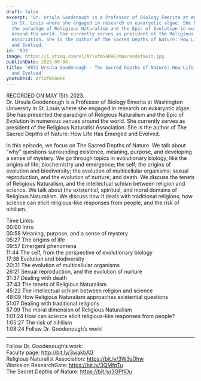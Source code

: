 ```yaml
---
draft: false
excerpt: 'Dr. Ursula Goodenough is a Professor of Biology Emerita at Washington University
  in St. Louis where she engaged in research on eukaryotic algae. She has presented
  the paradigm of Religious Naturalism and the Epic of Evolution in numerous venues
  around the world. She currently serves as president of the Religious Naturalist
  Association. She is the author of The Sacred Depths of Nature: How Life Has Emerged
  and Evolved.'
id: '832'
image: https://i.ytimg.com/vi/AYlofmSoHHE/maxresdefault.jpg
publishDate: 2023-09-08
title: '#832 Ursula Goodenough - The Sacred Depths of Nature: How Life Has Emerged
  and Evolved'
youtubeid: AYlofmSoHHE
---
```

<div class="timelinks">

RECORDED ON MAY 15th 2023.  
Dr. Ursula Goodenough is a Professor of Biology Emerita at Washington University in St. Louis where she engaged in research on eukaryotic algae. She has presented the paradigm of Religious Naturalism and the Epic of Evolution in numerous venues around the world. She currently serves as president of the Religious Naturalist Association. She is the author of The Sacred Depths of Nature: How Life Has Emerged and Evolved.

In this episode, we focus on The Sacred Depths of Nature. We talk about “why” questions surrounding existence, meaning, purpose, and developing a sense of mystery. We go through topics in evolutionary biology, like the origins of life; biochemistry and emergence; the self; the origins of evolution and biodiversity; the evolution of multicellular organisms; sexual reproduction, and the evolution of nurture; and death. We discuss the tenets of Religious Naturalism, and the intellectual schism between religion and science. We talk about the existential, spiritual, and moral domains of Religious Naturalism. We discuss how it deals with traditional religions, how science can elicit religious-like responses from people, and the risk of nihilism.

Time Links:  
<time>00:00</time> Intro  
<time>00:58</time> Meaning, purpose, and a sense of mystery  
<time>05:27</time> The origins of life  
<time>09:57</time> Emergent phenomena  
<time>11:44</time> The self, from the perspective of evolutionary biology  
<time>17:38</time> Evolution and biodiversity  
<time>20:31</time> The evolution of multicellular organisms  
<time>26:21</time> Sexual reproduction, and the evolution of nurture  
<time>31:37</time> Dealing with death  
<time>37:43</time> The tenets of Religious Naturalism  
<time>45:22</time> The intellectual schism between religion and science  
<time>48:09</time> How Religious Naturalism approaches existential questions  
<time>51:07</time> Dealing with traditional religions  
<time>57:09</time> The moral dimension of Religious Naturalism  
<time>1:01:24</time> How can science elicit religious-like responses from people?  
<time>1:05:27</time> The risk of nihilism  
<time>1:08:24</time> Follow Dr. Goodenough’s work!

---

Follow Dr. Goodenough’s work:  
Faculty page: http://bit.ly/3wakbAG  
Religious Naturalist Association: https://bit.ly/3W3sDhw  
Works on ResearchGate: https://bit.ly/3QMfpTu  
The Secret Depths of Nature: https://bit.ly/3GPflOu
</div>

